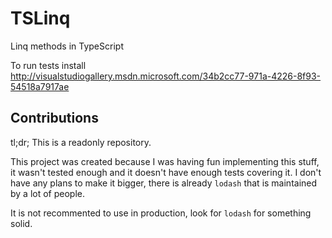 # TSLinq

Linq methods in TypeScript

To run tests install
http://visualstudiogallery.msdn.microsoft.com/34b2cc77-971a-4226-8f93-54518a7917ae

## Contributions

tl;dr; This is a readonly repository.

This project was created because I was having fun implementing this stuff, it wasn't tested enough and it doesn't have enough tests covering it. I don't have any plans to make it bigger, there is already `lodash` that is maintained by a lot of people.

It is not recommented to use in production, look for `lodash` for something solid.
